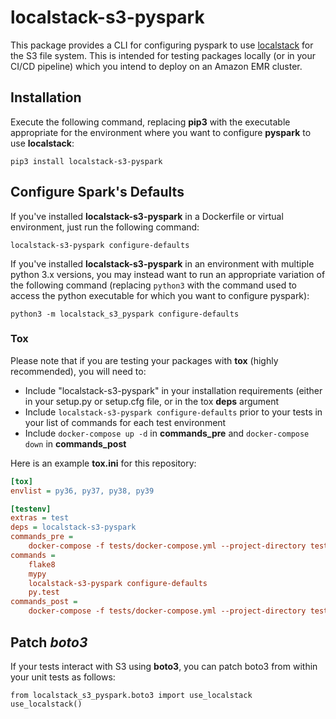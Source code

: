 # localstack-s3-pyspark

This package provides a CLI for configuring pyspark to use
[localstack](https://github.com/localstack/localstack) for the S3 file system.
This is intended for testing packages locally (or in your CI/CD pipeline)
which you intend to deploy on an Amazon EMR cluster.

## Installation

Execute the following command, replacing **pip3** with the executable
appropriate for the environment where you want to configure **pyspark** to use
**localstack**:

```shell
pip3 install localstack-s3-pyspark
```

## Configure Spark's Defaults

If you've installed **localstack-s3-pyspark** in a Dockerfile or virtual
environment, just run the following command:

```shell
localstack-s3-pyspark configure-defaults
```

If you've installed **localstack-s3-pyspark** in an environment with multiple
python 3.x versions, you may instead want to run an appropriate variation of
the following command (replacing `python3` with the command used to access the
python executable for which you want to configure pyspark):

```shell
python3 -m localstack_s3_pyspark configure-defaults
```

### Tox

Please note that if you are testing your packages with **tox** (highly
recommended), you will need to:

- Include "localstack-s3-pyspark" in your installation requirements (either in
  your setup.py or setup.cfg file, or in the tox **deps** argument
- Include `localstack-s3-pyspark configure-defaults` prior to your tests
  in your list of commands for each test environment
- Include `docker-compose up -d` in **commands_pre** and `docker-compose down`
  in **commands_post**

Here is an example **tox.ini** for this repository:

```ini
[tox]
envlist = py36, py37, py38, py39

[testenv]
extras = test
deps = localstack-s3-pyspark
commands_pre =
    docker-compose -f tests/docker-compose.yml --project-directory tests up -d
commands =
    flake8
    mypy
    localstack-s3-pyspark configure-defaults
    py.test
commands_post =
    docker-compose -f tests/docker-compose.yml --project-directory tests down
```

## Patch *boto3*
If your tests interact with S3 using **boto3**, you can patch boto3 from within
your unit tests as follows:
```python3
from localstack_s3_pyspark.boto3 import use_localstack
use_localstack()
```
